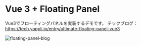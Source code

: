 # Vue 3 + Floating Panel

Vue3でフローティングパネルを実装するデモです。
テックブログ：https://tech.yappli.io/entry/ultimate-floating-panel-vue3

![floating-panel-blog](https://github.com/user-attachments/assets/517ffa5c-16cc-4ada-9cb1-4dc26ca7d5a4)
